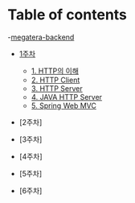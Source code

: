 # Table of contents

-[megatera-backend](README.md)

- [1주차](week1/README.md)

  - [1. HTTP의 이해](week1/basicsofHTTP.md)
  - [2. HTTP Client](week1/HTTPClient.md)
  - [3. HTTP Server](week1/HTTPServer.md)
  - [4. JAVA HTTP Server](week1/JavaHTTPServer.md)
  - [5. Spring Web MVC](week1/SpringWebMVC.md)

- [2주차]
- [3주차]
- [4주차]
- [5주차]
- [6주차]
